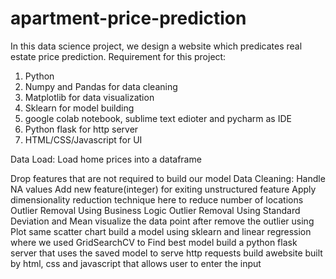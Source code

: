 # apartment-price-prediction

In this data science project, we design a website which predicates real estate price prediction.
Requirement for this project:
1. Python
2. Numpy and Pandas for data cleaning
3. Matplotlib for data visualization
4. Sklearn for model building
5. google colab notebook, sublime text edioter  and pycharm as IDE
6. Python flask for http server
7. HTML/CSS/Javascript for UI


Data Load: Load  home prices into a dataframe

Drop features that are not required to build our model
Data Cleaning: Handle NA values
Add new feature(integer) for exiting unstructured feature
Apply dimensionality reduction technique here to reduce number of locations
Outlier Removal Using Business Logic
Outlier Removal Using Standard Deviation and Mean
visualize the data point  after remove the outlier using Plot same scatter chart
build a model using sklearn and linear regression where we used GridSearchCV  to Find best model 
build  a python flask server that uses the saved model to serve http requests
build   awebsite built by html, css and javascript that allows user to enter the input


